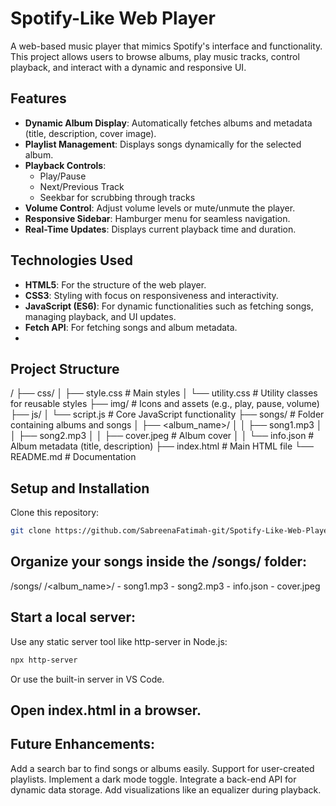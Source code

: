 # Spotify-Like Web Player

A web-based music player that mimics Spotify's interface and functionality. This project allows users to browse albums, play music tracks, control playback, and interact with a dynamic and responsive UI.

## Features

- **Dynamic Album Display**: Automatically fetches albums and metadata (title, description, cover image).
- **Playlist Management**: Displays songs dynamically for the selected album.
- **Playback Controls**:
  - Play/Pause
  - Next/Previous Track
  - Seekbar for scrubbing through tracks
- **Volume Control**: Adjust volume levels or mute/unmute the player.
- **Responsive Sidebar**: Hamburger menu for seamless navigation.
- **Real-Time Updates**: Displays current playback time and duration.


## Technologies Used 

- **HTML5**: For the structure of the web player.
- **CSS3**: Styling with focus on responsiveness and interactivity.
- **JavaScript (ES6)**: For dynamic functionalities such as fetching songs, managing playback, and UI updates.
- **Fetch API**: For fetching songs and album metadata.
- 
## Project Structure

/
├── css/
│   ├── style.css           # Main styles
│   └── utility.css         # Utility classes for reusable styles
├── img/                    # Icons and assets (e.g., play, pause, volume)
├── js/
│   └── script.js           # Core JavaScript functionality
├── songs/                  # Folder containing albums and songs
│   ├── <album_name>/
│   │   ├── song1.mp3
│   │   ├── song2.mp3
│   │   ├── cover.jpeg      # Album cover
│   │   └── info.json       # Album metadata (title, description)
├── index.html              # Main HTML file
└── README.md               # Documentation

## Setup and Installation
Clone this repository:
````bash
git clone https://github.com/SabreenaFatimah-git/Spotify-Like-Web-Player.git
````
## Organize your songs inside the /songs/ folder:

/songs/
    /<album_name>/
        - song1.mp3
        - song2.mp3
        - info.json
        - cover.jpeg
        
## Start a local server:

Use any static server tool like http-server in Node.js:
```bash
npx http-server

```
Or use the built-in server in VS Code.

## Open index.html in a browser.

## Future Enhancements:

Add a search bar to find songs or albums easily.
Support for user-created playlists.
Implement a dark mode toggle.
Integrate a back-end API for dynamic data storage.
Add visualizations like an equalizer during playback.
 
